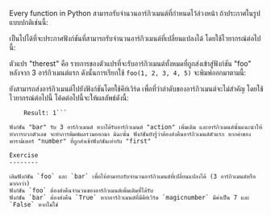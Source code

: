 Every function in Python สามารถรับจำนวนอาร์กิวเมนต์ที่กำหนดไว้ล่วงหน้า ถ้าประกาศในรูปแบบปกติเช่นนี้:

เป็นไปได้ที่จะประกาศฟังก์ชันที่สามารถรับจำนวนอาร์กิวเมนต์ที่เปลี่ยนแปลงได้ โดยใช้ไวยากรณ์ต่อไปนี้:

ตัวแปร "therest" คือ รายการของตัวแปรที่จะรับอาร์กิวเมนต์ทั้งหมดที่ถูกส่งเข้าสู่ฟังก์ชัน "foo" หลังจาก 3 อาร์กิวเมนต์แรก ดังนั้นการเรียกใช้ `foo(1, 2, 3, 4, 5)` จะพิมพ์ออกมาตามนี้:

ยังสามารถส่งอาร์กิวเมนต์ไปยังฟังก์ชันโดยใช้คีย์เวิร์ด เพื่อที่ว่าลำดับของอาร์กิวเมนต์จะไม่สำคัญ โดยใช้ไวยากรณ์ต่อไปนี้ โค้ดต่อไปนี้จะให้ผลลัพธ์ดังนี้: 
```The sum is: 6
    Result: 1```

ฟังก์ชัน "bar" รับ 3 อาร์กิวเมนต์ หากได้รับอาร์กิวเมนต์ "action" เพิ่มเติม และอาร์กิวเมนต์นั้นแนะนำให้ทำการบวกตัวเลข จะทำการพิมพ์ผลรวมออกมา มิฉะนั้น ฟังก์ชันยังรู้ว่าต้องส่งคืนอาร์กิวเมนต์ตัวแรก หากค่าของพารามิเตอร์ "number" ที่ถูกส่งเข้าฟังก์ชันเท่ากับ "first"

Exercise
--------

เติมฟังก์ชัน `foo` และ `bar` เพื่อให้สามารถรับจำนวนอาร์กิวเมนต์ที่เปลี่ยนแปลงได้ (3 อาร์กิวเมนต์หรือมากกว่า)
ฟังก์ชัน `foo` ต้องส่งคืนจำนวนของอาร์กิวเมนต์เพิ่มเติมที่ได้รับ
ฟังก์ชัน `bar` ต้องส่งคืน `True` หากอาร์กิวเมนต์ที่มีคีย์เวิร์ด `magicnumber` มีค่าเป็น 7 และ `False` หากไม่ใช่